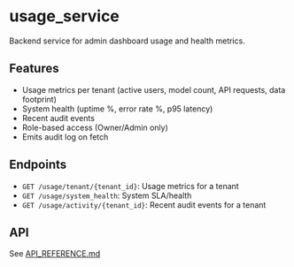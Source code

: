 # usage_service

Backend service for admin dashboard usage and health metrics.

## Features
- Usage metrics per tenant (active users, model count, API requests, data footprint)
- System health (uptime %, error rate %, p95 latency)
- Recent audit events
- Role-based access (Owner/Admin only)
- Emits audit log on fetch

## Endpoints
- `GET /usage/tenant/{tenant_id}`: Usage metrics for a tenant
- `GET /usage/system_health`: System SLA/health
- `GET /usage/activity/{tenant_id}`: Recent audit events for a tenant

## API
See [API_REFERENCE.md](./API_REFERENCE.md)
